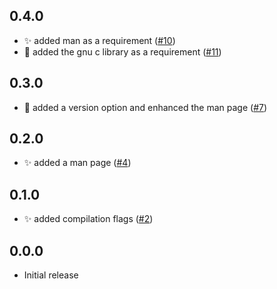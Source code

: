 ## 0.4.0

- :sparkles: added man as a requirement ([#10](https://github.com/aminnairi/collatz/pull/10))
- :memo: added the gnu c library as a requirement ([#11](https://github.com/aminnairi/collatz/pull/11)) 

## 0.3.0

- :bookmark: added a version option and enhanced the man page ([#7](https://github.com/aminnairi/collatz/pull/7))

## 0.2.0

- :sparkles: added a man page ([#4](https://github.com/aminnairi/collatz/pull/4))

## 0.1.0

- :sparkles: added compilation flags ([#2](https://github.com/aminnairi/collatz/pull/2)) 

## 0.0.0

- Initial release
